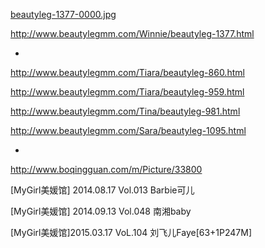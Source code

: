 
[beautyleg-1377-0000.jpg](http://www.beautylegmm.com/photo/beautyleg/2016/1377/beautyleg-1377-0000.jpg)

http://www.beautylegmm.com/Winnie/beautyleg-1377.html

-

http://www.beautylegmm.com/Tiara/beautyleg-860.html

http://www.beautylegmm.com/Tiara/beautyleg-959.html

http://www.beautylegmm.com/Tina/beautyleg-981.html

http://www.beautylegmm.com/Sara/beautyleg-1095.html

-

http://www.boqingguan.com/m/Picture/33800

[MyGirl美媛馆] 2014.08.17 Vol.013 Barbie可儿

[MyGirl美媛馆] 2014.09.13 Vol.048 南湘baby

[MyGirl美媛馆]2015.03.17 VoL.104 刘飞儿Faye[63+1P247M]


